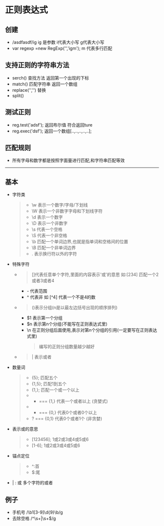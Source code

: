 # 正则表达式

## 创建
- /asdfasdf/ig  ig 是参数 i代表大小写 g代表大小写
- var regexp =new RegExp('','igm'); m 代表多行匹配

## 支持正则的字符串方法

- serch() 查找方法 返回第一个出现的下标
- match() 匹配字符串 返回一个数组
- replace('','') 替换
- split()

## 测试正则
- reg.test('adsf'); 返回布尔值 符合返回ture
- reg.exec('dsf'); 返回一个数组[..,..,..,..,..];

## 匹配规则
- 所有字母和数字都是按照字面量进行匹配,和字符串匹配等效
 ------
## 基本
- 字符类
  > - \w 表示一个数字/字母/下划线
  > - \W 表示一个非数字字母和下划线字符
  > - \d 表示一个数字
  > - \D 表示一个非数字
  > - \s 代表一个空格
  > - \S 代表一个非空格
  > - \b 匹配一个单词边界,也就是指单词和空格间的位置
  > - \B 匹配一个非单词边界
  > - . 表示换行符以外的字符

- 特殊字符
  - > []代表任意单个字符,里面的内容表示'或'的意思 如:[234] 匹配一个2或者3或者4
    - \- 代表范围
    - \^ 代表非 如 [^4] 代表一个不是4的数
  - > ()表示分组(n是以最左边括号出现的顺序排列)
    - $1 表示第一个分组
    - $n 表示第n个分组(不能写在正则表达式里)
    - \n 在正则分组后面使用,表示对第n个分组的引用(一定要写在正则表达式里)
      > 编写的正则分组数量越少越好
  - > | 表示或者

- 数量词
  > - {5}; 匹配五个
  > - {1,5}; 匹配1到五个
  > - {1,}; 匹配一个或一个以上
  > - + === {1,} 代表一个或者以上 (贪婪式)
  > - * === {0,} 代表0个或者0个以上
  > - ? === {0,1} 代表0个或者1个 (非贪婪)

- 表示或的意思
  > - [123456]; 1或2或3或4或5或6
  > - [1-6]; 1或2或3或4或5或6

- 锚点定位
  > - ^:首
  > - $:尾

- | : 或 多个字符的或者

## 例子
- 手机号 /\b1[3-9]\d{9}\b/g
- 去除空格 /^\s+|\s+$/g
